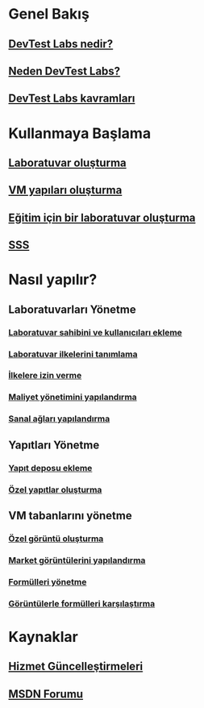 # Genel Bakış
## [DevTest Labs nedir?](devtest-lab-overview.md)
## [Neden DevTest Labs?](devtest-lab-why.md)
## [DevTest Labs kavramları](devtest-lab-concepts.md)

# Kullanmaya Başlama
## [Laboratuvar oluşturma](devtest-lab-create-lab.md)
## [VM yapıları oluşturma](devtest-lab-add-vm-with-artifacts.md)
## [Eğitim için bir laboratuvar oluşturma](devtest-lab-training-lab.md)
## [SSS](devtest-lab-faq.md)

# Nasıl yapılır?
## Laboratuvarları Yönetme
### [Laboratuvar sahibini ve kullanıcıları ekleme](devtest-lab-add-devtest-user.md)
### [Laboratuvar ilkelerini tanımlama](devtest-lab-set-lab-policy.md)
### [İlkelere izin verme](devtest-lab-grant-user-permissions-to-specific-lab-policies.md)
### [Maliyet yönetimini yapılandırma](devtest-lab-configure-cost-management.md)
### [Sanal ağları yapılandırma](devtest-lab-configure-vnet.md)

## Yapıtları Yönetme
### [Yapıt deposu ekleme](devtest-lab-add-artifact-repo.md)
### [Özel yapıtlar oluşturma](devtest-lab-artifact-author.md)

## VM tabanlarını yönetme
### [Özel görüntü oluşturma](devtest-lab-create-template.md)
### [Market görüntülerini yapılandırma](devtest-lab-configure-marketplace-images.md)
### [Formülleri yönetme](devtest-lab-manage-formulas.md)
### [Görüntülerle formülleri karşılaştırma](devtest-lab-comparing-vm-base-image-types.md)

# Kaynaklar
## [Hizmet Güncelleştirmeleri](https://azure.microsoft.com/en-us/updates/?product=devtest-lab&updatetype=&platform=)
## [MSDN Forumu](https://social.msdn.microsoft.com/Forums/en-US/home?forum=AzureDevTestLabs)



<!--HONumber=Nov16_HO2-->


